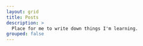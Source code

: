 ```yaml
---
layout: grid
title: Posts
description: >
  Place for me to write down things I'm learning.
grouped: false
---
```

